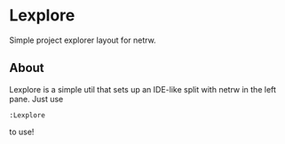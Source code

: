 # Lexplore

Simple project explorer layout for netrw.

## About

Lexplore is a simple util that sets up an IDE-like split with netrw in the
left pane. Just use

    :Lexplore

to use!
